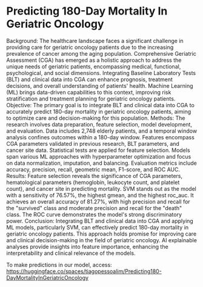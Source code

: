 # Predicting 180-Day Mortality In Geriatric Oncology

Background: The healthcare landscape faces a significant challenge in providing care for geriatric oncology patients due to the increasing prevalence of cancer among the aging population. Comprehensive Geriatric Assessment (CGA) has emerged as a holistic approach to address the unique needs of geriatric patients, encompassing medical, functional, psychological, and social dimensions. Integrating Baseline Laboratory Tests (BLT) and clinical data into CGA can enhance prognosis, treatment decisions, and overall understanding of patients' health. Machine Learning (ML) brings data-driven capabilities to this context, improving risk stratification and treatment planning for geriatric oncology patients. Objective: The primary goal is to integrate BLT and clinical data into CGA to accurately predict 180-day mortality in geriatric oncology patients, aiming to optimize care and decision-making for this population. Methods: The research involves data preparation, feature selection, model development, and evaluation. Data includes 2,748 elderly patients, and a temporal window analysis confines outcomes within a 180-day window. Features encompass CGA parameters validated in previous research, BLT parameters, and cancer site data. Statistical tests are applied for feature selection. Models span various ML approaches with hyperparameter optimization and focus on data normalization, imputation, and balancing. Evaluation metrics include accuracy, precision, recall, geometric mean, F1-score, and ROC AUC. Results: Feature selection reveals the significance of CGA parameters, hematological parameters (hemoglobin, leukocyte count, and platelet count), and cancer site in predicting mortality. SVM stands out as the model with a sensitivity of 76.57%, the highest gmean, and the highest roc_auc. It achieves an overall accuracy of 81.27%, with high precision and recall for the "survived" class and moderate precision and recall for the "death" class. The ROC curve demonstrates the model's strong discriminatory power. Conclusion: Integrating BLT and clinical data into CGA and applying ML models, particularly SVM, can effectively predict 180-day mortality in geriatric oncology patients. This approach holds promise for improving care and clinical decision-making in the field of geriatric oncology. AI explainable analyses provide insights into feature importance, enhancing the interpretability and clinical relevance of the models.

To make predictions in our model, access: https://huggingface.co/spaces/tiagopessoalim/Predicting180-DayMortalityInGeriatricOncology
